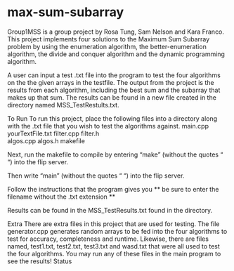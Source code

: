 # max-sum-subarray

Group1MSS is a group project by Rosa Tung, Sam Nelson and Kara Franco. This project implements four solutions to the Maximum Sum Subarray problem by using the enumeration algorithm, the better-enumeration algorithm, the divide and conquer algorithm and the dynamic programming algorithm. 


A user can input a test .txt file into the program to test the four algorithms on the the given arrays in the testfile. The output from the project is the results from each algorithm, including the best sum and the subarray that makes up that sum. The results can be found in a new file created in the directory named MSS_TestRestults.txt. 


To Run
To run this project, place the following files into a directory along with the .txt file that you wish to test the algorithms against.
main.cpp                yourTextFile.txt
filter.cpp                 filter.h                        
algos.cpp                 algos.h
makefile


Next, run the makefile to compile by entering “make” (without the quotes “ “) into the flip server. 


Then write “main” (without the quotes “ “) into the flip server.


Follow the instructions that the program gives you 
** be sure to enter the filename without the .txt extension **

Results can be found in the MSS_TestResults.txt found in the directory. 

Extra
There are extra files in this project that are used for testing. The file generator.cpp generates random arrays to be fed into the four algorithms to test for accuracy, completeness and runtime. Likewise, there are files named, test1.txt, test2.txt, test3.txt and wasd.txt that were all used to test the four algorithms. You may run any of these files in the main program to see the results!
Status 
